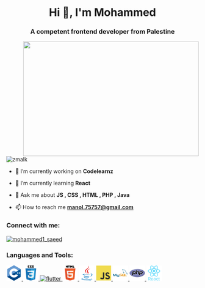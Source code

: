 
<h1 align="center">Hi 👋, I'm Mohammed</h1>
<h3 align="center">A competent frontend developer from Palestine</h3>

<img src="https://www.careerguide.com/career/wp-content/uploads/2020/03/full-stack-development.gif" align="right" width="460" height="300">

<p align="left"> <img src="https://komarev.com/ghpvc/?username=zmalk&label=Profile%20views&color=0e75b6&style=flat" alt="zmalk" /> </p>

- 🔭 I’m currently working on **Codelearnz**

- 🌱 I’m currently learning **React**

- 💬 Ask me about **JS , CSS , HTML , PHP , Java**

- 📫 How to reach me **manol.75757@gmail.com**

<h3 align="left">Connect with me:</h3>
<p align="left">
<a href="https://twitter.com/mohammed1_saeed" target="blank"><img align="center" src="https://raw.githubusercontent.com/rahuldkjain/github-profile-readme-generator/master/src/images/icons/Social/twitter.svg" alt="mohammed1_saeed" height="30" width="40" /></a>
</p>

<h3 align="left">Languages and Tools:</h3>
<p align="left"> <a href="https://www.w3schools.com/cpp/" target="_blank" rel="noreferrer"> <img src="https://raw.githubusercontent.com/devicons/devicon/master/icons/cplusplus/cplusplus-original.svg" alt="cplusplus" width="40" height="40"/> </a> <a href="https://www.w3schools.com/css/" target="_blank" rel="noreferrer"> <img src="https://raw.githubusercontent.com/devicons/devicon/master/icons/css3/css3-original-wordmark.svg" alt="css3" width="40" height="40"/> </a> <a href="https://flutter.dev" target="_blank" rel="noreferrer"> <img src="https://www.vectorlogo.zone/logos/flutterio/flutterio-icon.svg" alt="flutter" width="40" height="40"/> </a> <a href="https://www.w3.org/html/" target="_blank" rel="noreferrer"> <img src="https://raw.githubusercontent.com/devicons/devicon/master/icons/html5/html5-original-wordmark.svg" alt="html5" width="40" height="40"/> </a> <a href="https://www.java.com" target="_blank" rel="noreferrer"> <img src="https://raw.githubusercontent.com/devicons/devicon/master/icons/java/java-original.svg" alt="java" width="40" height="40"/> </a> <a href="https://developer.mozilla.org/en-US/docs/Web/JavaScript" target="_blank" rel="noreferrer"> <img src="https://raw.githubusercontent.com/devicons/devicon/master/icons/javascript/javascript-original.svg" alt="javascript" width="40" height="40"/> </a> <a href="https://www.mysql.com/" target="_blank" rel="noreferrer"> <img src="https://raw.githubusercontent.com/devicons/devicon/master/icons/mysql/mysql-original-wordmark.svg" alt="mysql" width="40" height="40"/> </a> <a href="https://www.php.net" target="_blank" rel="noreferrer"> <img src="https://raw.githubusercontent.com/devicons/devicon/master/icons/php/php-original.svg" alt="php" width="40" height="40"/> </a> <a href="https://reactjs.org/" target="_blank" rel="noreferrer"> <img src="https://raw.githubusercontent.com/devicons/devicon/master/icons/react/react-original-wordmark.svg" alt="react" width="40" height="40"/> </a> </p>

<!-- <p><img align="left" src="https://github-readme-stats.vercel.app/api/top-langs?username=zmalk&show_icons=true&locale=en&layout=compact" alt="zmalk" /></p>

<p>&nbsp;<img align="left" src="https://github-readme-stats.vercel.app/api?username=zmalk&show_icons=true&locale=en" alt="zmalk" /></p>

<p><img align="center" src="https://github-readme-streak-stats.herokuapp.com/?user=zmalk&" alt="zmalk" /></p> -->
